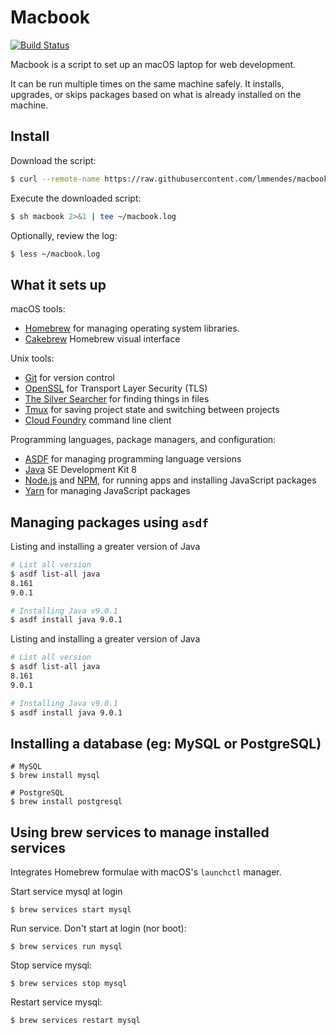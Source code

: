Macbook
========

[![Build Status](https://travis-ci.org/lmmendes/macbook.svg?branch=master)](https://travis-ci.org/lmmendes/macbook)

Macbook is a script to set up an macOS laptop for web development.

It can be run multiple times on the same machine safely.
It installs, upgrades, or skips packages
based on what is already installed on the machine.

## Install ##

Download the script:

```sh
$ curl --remote-name https://raw.githubusercontent.com/lmmendes/macbook/master/macbook
```

Execute the downloaded script:

```sh
$ sh macbook 2>&1 | tee ~/macbook.log
```

Optionally, review the log:

```sh
$ less ~/macbook.log
```

## What it sets up ##

macOS tools:

* [Homebrew] for managing operating system libraries.
* [Cakebrew] Homebrew visual interface

[Homebrew]: http://brew.sh/
[Cakebrew]: https://www.cakebrew.com/

Unix tools:

* [Git] for version control
* [OpenSSL] for Transport Layer Security (TLS)
* [The Silver Searcher] for finding things in files
* [Tmux] for saving project state and switching between projects
* [Cloud Foundry] command line client

[Git]: https://git-scm.com/
[OpenSSL]: https://www.openssl.org/
[The Silver Searcher]: https://github.com/ggreer/the_silver_searcher
[Tmux]: http://tmux.github.io/
[Cloud Foundry]: https://github.com/cloudfoundry/cli

Programming languages, package managers, and configuration:

* [ASDF] for managing programming language versions
* [Java] SE Development Kit 8
* [Node.js] and [NPM], for running apps and installing JavaScript packages
* [Yarn] for managing JavaScript packages

[Node.js]: http://nodejs.org/
[NPM]: https://www.npmjs.org/
[ASDF]: https://github.com/asdf-vm/asdf
[Yarn]: https://yarnpkg.com/en/
[Java]: http://www.oracle.com/technetwork/java/javase/downloads/jdk8-downloads-2133151.html

## Managing packages using `asdf` ##

Listing and installing a greater version of Java

```sh
# List all version
$ asdf list-all java
8.161
9.0.1

# Installing Java v9.0.1
$ asdf install java 9.0.1
```

Listing and installing a greater version of Java

```sh
# List all version
$ asdf list-all java
8.161
9.0.1

# Installing Java v9.0.1
$ asdf install java 9.0.1
```

## Installing a database (eg: MySQL or PostgreSQL) ##


```
# MySQL
$ brew install mysql

# PostgreSQL
$ brew install postgresql
```

## Using brew services to manage installed services

Integrates Homebrew formulae with macOS's `launchctl` manager.

Start service mysql at login

```
$ brew services start mysql
```

Run service. Don't start at login (nor boot):

```
$ brew services run mysql
```

Stop service mysql:

```
$ brew services stop mysql
```

Restart service mysql:

```
$ brew services restart mysql
```

